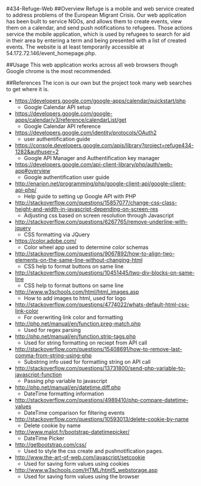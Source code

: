 #434-Refuge-Web
##Overview
Refuge is a mobile and web service created to address problems of the European Migrant Crisis.
Our web application has been built to service NGOs, and allows them to create events, view them on a calendar, and send push notifications to refugees.
Those actions service the mobile application, which is used by refugees to search for aid in their area by entering a term and being presented with a list of created events.
The website is at least temporarily accessible at 54.172.72.146/event_homepage.php.

##Usage
This web application works across all web browsers though Google chrome is the most recommended.

##References
The icon is our own but the project took many web searches to get where it is.
* https://developers.google.com/google-apps/calendar/quickstart/php
  * Google Calendar API setup
* https://developers.google.com/google-apps/calendar/v3/reference/calendarList/get
  * Google Calendar API reference 
* https://developers.google.com/identity/protocols/OAuth2
  * user authentification guide
* https://console.developers.google.com/apis/library?project=refuge434-1282&authuser=2
  * Google API Manager and Authentification key manager
* https://developers.google.com/api-client-library/php/auth/web-app#overview
  * Google authentification user guide
* http://enarion.net/programming/php/google-client-api/google-client-api-php/
  * Help guide to setting up Google API with PHP
* http://stackoverflow.com/questions/15857077/change-css-class-height-and-width-in-javascript-depending-on-screen-res 
  * Adjusting css based on screen resolution through Javascript 
* http://stackoverflow.com/questions/6267765/remove-underline-with-jquery 
  * CSS formatting via JQuery 
* https://color.adobe.com/
  * Color wheel app used to determine color schemas
* http://stackoverflow.com/questions/9067892/how-to-align-two-elements-on-the-same-line-without-changing-html
  * CSS help to format buttons on same line
* http://stackoverflow.com/questions/10451445/two-div-blocks-on-same-line
  *  CSS help to format buttons on same line
* http://www.w3schools.com/html/html_images.asp 
  *  How to add images to html, used for logo
* http://stackoverflow.com/questions/4774022/whats-default-html-css-link-color
  * For overwriting link color and formatting 
* http://php.net/manual/en/function.preg-match.php 
  * Used for regex parsing 
* http://php.net/manual/en/function.strip-tags.php
  * Used for string formatting on reciept from API call
* http://stackoverflow.com/questions/15408691/how-to-remove-last-comma-from-string-using-php
  * Substring info used for formatting string on API call
* http://stackoverflow.com/questions/13731800/send-php-variable-to-javascript-function
  * Passing php variable to javascript
* http://php.net/manual/en/datetime.diff.php 
  * DateTime formatting information
* http://stackoverflow.com/questions/4989410/php-compare-datetime-values 
  * DateTime comparison for filtering events
* http://stackoverflow.com/questions/10593013/delete-cookie-by-name
  * Delete cookie by name
* http://www.malot.fr/bootstrap-datetimepicker/
  * DateTime Picker
* http://getbootstrap.com/css/
  * Used to style the css create and pushnotification pages.
* http://www.the-art-of-web.com/javascript/setcookie
  * Used for saving form values using cookies
* http://www.w3schools.com/HTML/html5_webstorage.asp
  * Used for saving form values using the browser
